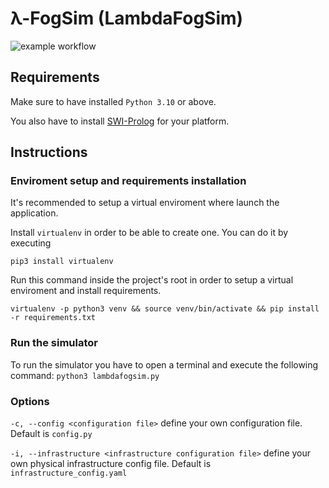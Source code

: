# λ-FogSim (LambdaFogSim)

![example workflow](https://github.com/alessiomatricardi/LambdaFogSim/actions/workflows/pylint.yml/badge.svg)

## Requirements

Make sure to have installed `Python 3.10` or above.

You also have to install [SWI-Prolog](https://www.swi-prolog.org/download/stable) for your platform.

## Instructions

### Enviroment setup and requirements installation

It's recommended to setup a virtual enviroment where launch the application.

Install `virtualenv` in order to be able to create one. You can do it by executing

```
pip3 install virtualenv
```

Run this command inside the project's root in order to setup a virtual enviroment and install requirements.

```
virtualenv -p python3 venv && source venv/bin/activate && pip install -r requirements.txt
```

### Run the simulator

To run the simulator you have to open a terminal and execute the following command:
`python3 lambdafogsim.py`

### Options

`-c, --config <configuration file>` define your own configuration file. Default is `config.py`

`-i, --infrastructure <infrastructure configuration file>` define your own physical infrastructure config file. Default is `infrastructure_config.yaml`


